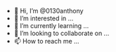 - 👋 Hi, I’m @0130anthony
- 👀 I’m interested in ...
- 🌱 I’m currently learning ...
- 💞️ I’m looking to collaborate on ...
- 📫 How to reach me ...

<!---
0130anthony/0130anthony is a ✨ special ✨ repository because its `README.md` (this file) appears on your GitHub profile.
You can click the Preview link to take a look at your changes.
--->
